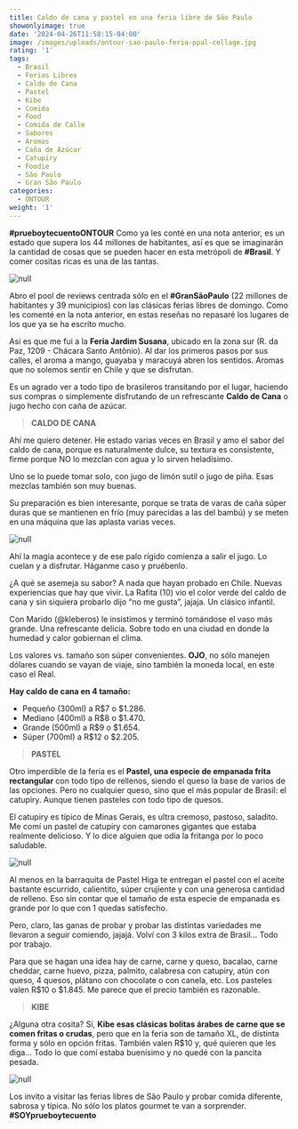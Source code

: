 ```yaml
---
title: Caldo de cana y pastel en una feria libre de São Paulo
showonlyimage: true
date: '2024-04-26T11:58:15-04:00'
image: /images/uploads/ontour-sao-paulo-feria-ppal-collage.jpg
rating: '1'
tags:
  - Brasil
  - Ferias Libres
  - Caldo de Cana
  - Pastel
  - Kibe
  - Comida
  - Food
  - Comida de Calle
  - Sabores
  - Aromas
  - Caña de Azúcar
  - Catupiry
  - Foodie
  - São Paulo
  - Gran São Paulo
categories:
  - ONTOUR
weight: '1'
---
```

**\#prueboytecuentoONTOUR** Como ya les conté en una nota anterior, es un estado que supera los 44 millones de habitantes, así es que se imaginarán la cantidad de cosas que se pueden hacer en esta metrópoli de **\#Brasil**. Y comer cositas ricas es una de las tantas.

<!--more-->

![null](/images/uploads/ontour-sao-paulo-feria-ppal-collage.jpg)

Abro el pool de reviews centrada sólo en el **\#GranSãoPaulo** (22 millones de habitantes y 39 municipios) con las clásicas ferias libres de domingo. Como les comenté en la nota anterior, en estas reseñas no repasaré los lugares de los que ya se ha escrito mucho. 

Así es que me fui a la **Feria Jardim Susana**, ubicado en la zona sur (R. da Paz, 1209 - Chácara Santo Antônio). Al dar los primeros pasos por sus calles, el aroma a mango, guayaba y maracuyá abren los sentidos. Aromas que no solemos sentir en Chile y que se disfrutan. 

Es un agrado ver a todo tipo de brasileros transitando por el lugar, haciendo sus compras o simplemente disfrutando de un refrescante **Caldo de Cana** o jugo hecho con caña de azúcar.

> **CALDO DE CANA**

Ahí me quiero detener. He estado varias veces en Brasil y amo el sabor del caldo de cana, porque es naturalmente dulce, su textura es consistente, firme porque NO lo mezclan con agua y lo sirven heladísimo.

Uno se lo puede tomar solo, con jugo de limón sutil o jugo de piña. Esas mezclas también son muy buenas. 

Su preparación es bien interesante, porque se trata de varas de caña súper duras que se mantienen en frío (muy parecidas a las del bambú) y se meten en una máquina que las aplasta varias veces. 

![null](/images/uploads/ontour-sao-paulo-can-a-collage.jpg)

Ahí la magia acontece y de ese palo rígido comienza a salir el jugo. Lo cuelan y a disfrutar. Háganme caso y pruébenlo. 

¿A qué se asemeja su sabor? A nada que hayan probado en Chile. Nuevas experiencias que hay que vivir. La Rafita (10) vio el color verde del caldo de cana y sin siquiera probarlo dijo “no me gusta”, jajaja. Un clásico infantil.

Con Marido (@kleberos) le insistimos y terminó tomándose el vaso más grande. Una refrescante delicia. Sobre todo en una ciudad en donde la humedad y calor gobiernan el clima.

Los valores vs. tamaño son súper convenientes. **OJO**, no sólo manejen dólares cuando se vayan de viaje, sino también la moneda local, en este caso el Real. 

**Hay caldo de cana en 4 tamaño:**

* Pequeño 	(300ml) a R$7 o $1.286.
* Mediano 	(400ml) a R$8 o $1.470.
* Grande 	        (500ml) a R$9 o $1.654.
* Súper 		(700ml) a R$12 o $2.205.

> **PASTEL**

Otro imperdible de la feria es el **Pastel, una especie de empanada frita rectangular** con todo tipo de rellenos, siendo el queso la base de varios de las opciones. Pero no cualquier queso, sino que el más popular de Brasil: el catupiry. Aunque tienen pasteles con todo tipo de quesos.

El catupiry es típico de Minas Gerais, es ultra cremoso, pastoso, saladito. Me comí un pastel de catupiry con camarones gigantes que estaba realmente delicioso. Y lo dice alguien que odia la fritanga por lo poco saludable.

![null](/images/uploads/ontour-sao-paulo-pastel-kibe-collage.jpg)

Al menos en la barraquita de Pastel Higa te entregan el pastel con el aceite bastante escurrido, calientito, súper crujiente y con una generosa cantidad de relleno. Eso sin contar que el tamaño de esta especie de empanada es grande por lo que con 1 quedas satisfecho.

Pero, claro, las ganas de probar y probar las distintas variedades me llevaron a seguir comiendo, jajajá. Volví con 3 kilos extra de Brasil… Todo por trabajo.

Para que se hagan una idea hay de carne, carne y queso, bacalao, carne cheddar, carne huevo, pizza, palmito, calabresa con catupiry, atún con queso, 4 quesos, plátano con chocolate o con canela, etc. Los pasteles valen R$10 o $1.845. Me parece que el precio también es razonable.

> **KIBE**

¿Alguna otra cosita? Sí, **Kibe esas clásicas bolitas árabes de carne que se comen fritas o crudas**, pero que en la feria son de tamaño XL, de distinta forma y sólo en opción fritas. También valen R$10 y, qué quieren que les diga… Todo lo que comí estaba buenísimo y no quedé con la pancita pesada.

![null](/images/uploads/ontour-sao-paulo-kibe.jpg)

Los invito a visitar las ferias libres de São Paulo y probar comida diferente, sabrosa y típica. No sólo los platos gourmet te van a sorprender. **\#SOYprueboytecuento**
